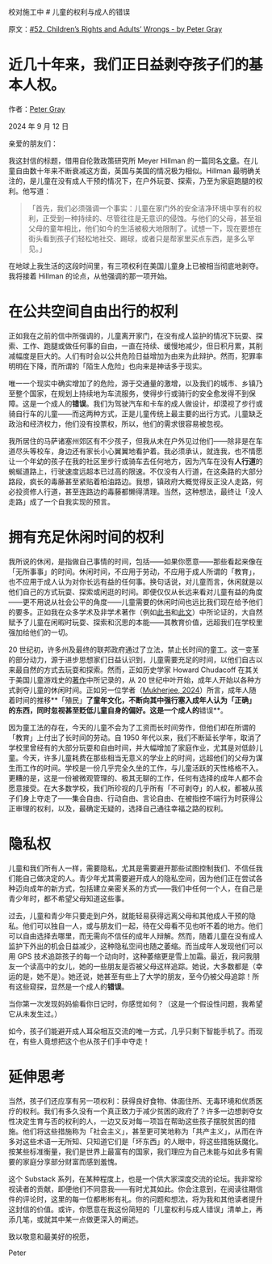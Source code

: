 校对施工中 # 儿童的权利与成人的错误

原文：[#52. Children’s Rights and Adults’ Wrongs - by Peter Gray](https://petergray.substack.com/p/52-childrens-rights-and-adults-wrongs)

# **近几十年来，我们正日益剥夺孩子们的基本人权。**

作者：[Peter Gray](https://substack.com/@petergray)

2024 年 9 月 12 日

亲爱的朋友们：

我这封信的标题，借用自伦敦政策研究所 Meyer Hillman 的一篇同名[文章](https://www.tandfonline.com/doi/full/10.1080/14733280600577418)。在儿童自由数十年来不断衰减这方面，英国与美国的情况极为相似。Hillman 最明确关注的，是儿童在没有成人干预的情况下，在户外玩耍、探索，乃至为家庭跑腿的权利。他写道：

> 「首先，我们必须强调一个事实：儿童在家门外的安全洁净环境中享有的权利，正受到一种持续的、尽管往往是无意识的侵蚀。与他们的父母，甚至祖父母的童年相比，他们如今的生活被极大地限制了。试想一下，现在要想在街头看到孩子们轻松地社交、踢球，或者只是帮家里买点东西，是多么罕见。」

在地球上我生活的这段时间里，有三项权利在美国儿童身上已被相当彻底地剥夺。我将接着 Hillman 的论点，从他强调的那一项开始。

# **在公共空间自由出行的权利**

正如我在之前的信中所强调的，儿童离开家门，在没有成人监护的情况下玩耍、探索、工作、跑腿或做任何事的自由，一直在持续、缓慢地减少，但日积月累，其削减幅度是巨大的。人们有时会以公共危险日益增加为由来为此辩护。然而，犯罪率明明在下降，而所谓的「陌生人危险」也向来是神话多于现实。

唯一一个现实中确实增加了的危险，源于交通量的激增，以及我们的城市、乡镇乃至整个国家，在规划上持续地为车流服务，使得步行或骑行的安全愈发得不到保障。这是一个成人的**错误**。我们为驾驶汽车和卡车的成人做设计，却漠视了步行或骑自行车的儿童——而这两种方式，正是儿童传统上最主要的出行方式。儿童缺乏政治和经济权力，他们没有投票权，所以，他们的需求很容易被忽视。

我所居住的马萨诸塞州郊区有不少孩子，但我从未在户外见过他们——除非是在车道尽头等校车，身边还有家长小心翼翼地看护着。我必须承认，就连我，也不情愿让一个年幼的孩子在我的社区里步行或骑车去任何地方，因为汽车在没有**人行道**的蜿蜒道路上，行驶速度远超本已过高的限速。不仅没有人行道，在这条路的大部分路段，疯长的毒藤甚至紧贴着柏油路边。我想，镇政府大概觉得反正没人走路，何必投资修人行道，甚至连路边的毒藤都懒得清理。当然，这种想法，最终让「没人走路」成了一个自我实现的预言。

# **拥有充足休闲时间的权利**

我所说的休闲，是指做自己事情的时间，包括——如果你愿意——那些看起来像在「无所事事」的时间。休闲时间，不应用于劳动，不应用于成人所谓的「教育」，也不应用于成人认为对你长远有益的任何事。换句话说，对儿童而言，休闲就是以他们自己的方式玩耍、探索或闲逛的时间。即便仅仅从长远来看对儿童有益的角度——更不用说从社会公平的角度——儿童需要的休闲时间也远比我们现在给予他们的要多。正如我在众多学术及非学术著作（例如[此书](https://www.amazon.com/Free-Learn-Unleashing-Instinct-Self-Reliant/dp/0465084990/ref=tmm_pap_swatch_0?_encoding=UTF8&qid=&sr=)和[此文](https://www.petergray.org/_files/ugd/b4b4f9_e2a61c6529904170a9ff4c03cfaf29a3.pdf)）中所论证的，大自然赋予了儿童在闲暇时玩耍、探索和沉思的本能——其教育价值，远超我们在学校里强加给他们的一切。

20 世纪初，许多州及最终的联邦政府通过了立法，禁止长时间的童工。这一变革的部分动力，源于进步思想家们日益认识到，儿童需要充足的时间，以他们自古以来最自然的方式去玩耍和探索。然而，正如历史学家 Howard Chudacoff 在其关于美国儿童游戏史的[著作](https://www.amazon.com/Children-at-Play-American-History/dp/0814716652)中所记录的，从 20 世纪中叶开始，成年人开始以各种方式剥夺儿童的休闲时间。正如另一位学者（[Mukherjee, 2024](https://link.springer.com/article/10.1007/s41978-024-00159-z)）所言，成年人随着时间的推移**「殖民」**了童年文化，不断向其中强行塞入成年人认为「正确」的东西，同时忽视甚至贬低儿童自身的偏好。这是一个成人的**错误**。

因为童工法的存在，今天的儿童不会为了工资而长时间劳作，但他们却在所谓的「教育」上付出了长时间的劳动。自 1950 年代以来，我们不断延长学年，取消了学校里曾经有的大部分玩耍和自由时间，并大幅增加了家庭作业，尤其是对低龄儿童。今天，许多儿童耗费在那些相当无意义的学业上的时间，远超他们的父母为谋生而工作的时间。学校是一份几乎完全久坐的工作，与儿童活跃的天性格格不入。更糟的是，这是一份被微观管理的、极其无聊的工作，任何有选择的成年人都不会愿意接受。在大多数学校，我们所珍视的几乎所有「不可剥夺」的人权，都被从孩子们身上夺走了——集会自由、行动自由、言论自由、在被指控不端行为时获得公正审理的权利，以及，最确定无疑的，选择自己通往幸福之路的权利。

# **隐私权**

儿童和我们所有人一样，需要隐私，尤其是需要避开那些试图控制我们、不信任我们能自己做决定的人。青少年尤其需要避开成人的隐私空间，因为他们正在尝试各种迈向成年的新方式，包括建立亲密关系的方式——我们中任何一个人，在自己是青少年时，都不希望父母知道这些事。

过去，儿童和青少年只要走到户外，就能轻易获得远离父母和其他成人干预的隐私。他们可以独自一人，或与朋友们一起，待在父母看不见也听不着的地方。他们可以自由选择去哪里，而无需向不信任的成年人辩解。然而，随着儿童在没有成人监护下外出的机会日益减少，这种隐私空间也随之萎缩。而当成年人发现他们可以用 GPS 技术追踪孩子的每一个动向时，这种萎缩更是雪上加霜。最近，我问我朋友一个读高中的女儿，她的一些朋友是否被父母这样追踪。她说，大多数都是（幸运的是，她不是）。她还说，她甚至有些上了大学的朋友，至今仍被父母追踪！所有这些窥探，显然是一个成人的**错误**。

当你第一次发现妈妈偷看你日记时，你感觉如何？（这是一个假设性问题，我希望它从未发生过。）

如今，孩子们能避开成人耳朵相互交流的唯一方式，几乎只剩下智能手机了。而现在，有些人竟想把这个也从孩子们手中夺走！

# **延伸思考**

当然，孩子们还应享有另一项权利：获得良好食物、体面住所、无毒环境和优质医疗的权利。我们有多久没有一个真正致力于减少贫困的政府了？许多一边想剥夺女性决定生育与否的权利的人，一边又反对每一项旨在帮助这些孩子摆脱贫困的措施。他们将这些措施称为「社会主义」，甚至更可笑地称为「共产主义」，从而在许多对这些术语一无所知、只知道它们是「坏东西」的人眼中，将这些措施妖魔化。按某些标准衡量，我们是世界上最富有的国家，我们理应为自己未能与如此多有需要的家庭分享部分财富而感到羞愧。

这个 Substack 系列，在某种程度上，也是一个供大家深度交流的论坛。我非常珍视读者的贡献，即便他们不同意我——有时尤其如此。你会注意到，在阅读往期信件的评论时，这里的每一位都彬彬有礼。你的问题和想法，将为我和其他读者提升这封信的价值。或许，你愿意在我这份简短的「儿童权利与成人错误」清单上，再添几笔，或就其中某一点做更深入的阐述。

致以敬意和最美好的祝愿，

Peter